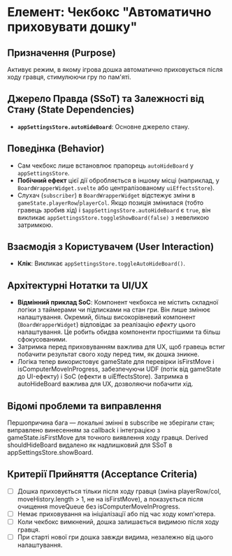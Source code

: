 # Елемент: Чекбокс "Автоматично приховувати дошку"

## Призначення (Purpose)

Активує режим, в якому ігрова дошка автоматично приховується після ходу гравця, стимулюючи гру по пам'яті.

## Джерело Правда (SSoT) та Залежності від Стану (State Dependencies)

-   **`appSettingsStore.autoHideBoard`**: Основне джерело стану.

## Поведінка (Behavior)

-   Сам чекбокс лише встановлює прапорець `autoHideBoard` у `appSettingsStore`.
-   **Побічний ефект** цієї дії обробляється в іншому місці (наприклад, у `BoardWrapperWidget.svelte` або централізованому `uiEffectsStore`).
-   Слухач (`subscriber`) в `BoardWrapperWidget` відстежує зміни в `gameState.playerRow`/`playerCol`. Якщо позиція змінилася (тобто гравець зробив хід) і `$appSettingsStore.autoHideBoard` є `true`, він викликає `appSettingsStore.toggleShowBoard(false)` з невеликою затримкою.

## Взаємодія з Користувачем (User Interaction)

-   **Клік**: Викликає `appSettingsStore.toggleAutoHideBoard()`.

## Архітектурні Нотатки та UI/UX

-   **Відмінний приклад SoC**: Компонент чекбокса не містить складної логіки з таймерами чи підписками на стан гри. Він лише змінює налаштування. Окремий, більш високорівневий компонент (`BoardWrapperWidget`) відповідає за реалізацію *ефекту* цього налаштування. Це робить обидва компоненти простішими та більш сфокусованими.
-   Затримка перед приховуванням важлива для UX, щоб гравець встиг побачити результат свого ходу перед тим, як дошка зникне.
-   Логіка тепер використовує gameState для перевірки isFirstMove і isComputerMoveInProgress, забезпечуючи UDF (потік від gameState до UI-ефекту) і SoC (ефекти в uiEffectsStore). Затримка в autoHideBoard важлива для UX, дозволяючи побачити хід.

## Відомі проблеми та виправлення

Першопричина бага — локальні змінні в subscribe не зберігали стан; виправлено винесенням за callback і інтеграцією з gameState.isFirstMove для точного виявлення ходу гравця. Derived shouldHideBoard видалено як надлишковий для SSoT в appSettingsStore.showBoard.

## Критерії Прийняття (Acceptance Criteria)

-   [ ] Дошка приховується тільки після ходу гравця (зміна playerRow/col, moveHistory.length > 1, не на isFirstMove), а показується після очищення moveQueue без isComputerMoveInProgress.
-   [ ] Немає приховування на ініціалізації або під час ходу комп'ютера.
-   [ ] Коли чекбокс вимкнений, дошка залишається видимою після ходу гравця.
-   [ ] При старті нової гри дошка завжди видима, незалежно від цього налаштування.